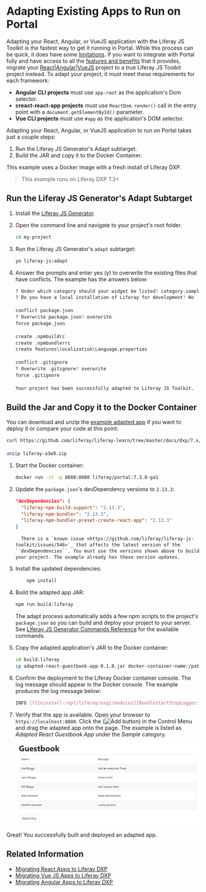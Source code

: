 # Adapting Existing Apps to Run on Portal

Adapting your React, Angular, or VueJS application with the Liferay JS Toolkit is the fastest way to get it running in Portal. While this process can be quick, it does have some [limitations](../liferay-js-generator-intro.md#adapt-existing-applications). If you want to integrate with Portal fully and have access to all the [features and benefits](TODO:creating-and-bundling-javascript-widgets-with-javascript-tooling) that it provides, migrate your [React](../../../../developing-a-single-page-application/using-react.md)|[Angular](../../../../developing-a-single-page-application/using-angular.md)|[VueJS](../../../../developing-a-single-page-application/using-vuejs.md) project to a true Liferay JS Toolkit project instead. To adapt your project, it must meet these requirements for each framework:

* **Angular CLI projects** must use `app-root` as the application's Dom selector.
* **creact-react-app projects** must use `ReactDom.render()` call in the entry point with a `document.getElementById()` parameter.
* **Vue CLI projects** must use `#app` as the application's DOM selector.

Adapting your React, Angular, or VueJS application to run on Portal takes just a couple steps:

1. Run the Liferay JS Generator's Adapt subtarget.
1. Build the JAR and copy it to the Docker Container.

This example uses a Docker image with a fresh install of Liferay DXP.

> This example runs on Liferay DXP 7.3+

## Run the Liferay JS Generator's Adapt Subtarget

1. Install the [Liferay JS Generator](../installing-the-js-generator-and-creating-js-portlets.md).
1. Open the command line and navigate to your project's root folder.

    ```bash
    cd my-project
    ```

1. Run the Liferay JS Generator's `adapt` subtarget:

    ```bash
    yo liferay-js:adapt
    ```

1. Answer the prompts and enter yes (y) to overwrite the existing files that have conflicts. The example has the answers below:

    ```bash
    ? Under which category should your widget be listed? category.sample
    ? Do you have a local installation of Liferay for development? No

    conflict package.json
    ? Overwrite package.json? overwrite
    force package.json
    
    create .npmbuildrc
    create .npmbundlerrc
    create features\localization\Language.properties
    
    conflict .gitignore
    ? Overwrite .gitignore? overwrite
    force .gitignore
   
    Your project has been successfully adapted to Liferay JS Toolkit.
    ```

## Build the Jar and Copy it to the Docker Container

You can download and unzip the [example adapted app](https://github.com/liferay/liferay-learn/tree/master/docs/dxp/7.x/en/developing-applications/tooling/other-tools/liferay-js-generator/developer-guide/adapting-apps-for-liferay/liferay-a3w9.zip) if you want to deploy it or compare your code at this point:

```bash
curl https://github.com/liferay/liferay-learn/tree/master/docs/dxp/7.x/en/developing-applications/tooling/other-tools/liferay-js-generator/developer-guide/adapting-apps-for-liferay/liferay-a3w9.zip

unzip liferay-a3w9.zip
```

1. Start the Docker container:

    ```bash
    docker run -it -p 8080:8080 liferay/portal:7.3.0-ga1
    ```

1. Update the `package.json`'s devDependency versions to `2.13.3`:

    ```json
    "devDependencies": {
      "liferay-npm-build-support": "2.13.3",
      "liferay-npm-bundler": "2.13.3",
      "liferay-npm-bundler-preset-create-react-app": "2.13.3"
    }
    ```

    ```note::
      There is a `known issue <https://github.com/liferay/liferay-js-toolkit/issues/546>`_ that affects the latest version of the ``devDependencies``. You must use the versions shown above to build your project. The example already has these version updates.
    ```

1. Install the updated dependencies:

    ```bash
        npm install
    ```
    
1. Build the adapted app JAR:

    ```bash
    npm run build:liferay
    ```

    The adapt process automatically adds a few npm scripts to the project's `package.json` so you can build and deploy your project to your server. See [Liferay JS Generator Commands Reference](../reference/liferay-js-generator-commands-reference.md) for the available commands.

1. Copy the adapted application's JAR to the Docker container:
  
    ```bash
    cd build.liferay
    cp adapted-react-guestbook-app-0.1.0.jar docker-container-name:/path/to/deploy/folder
    ```
  
1. Confirm the deployment to the Liferay Docker container console. The log message should appear in the Docker console. The example produces the log message below:

    ```bash
    INFO [fileinstall-/opt/liferay/osgi/modules][BundleStartStopLogger:39] STARTED adapted-react-guestbook-app_0.1.0 [1132]
    ```
  
1. Verify that the app is available. Open your browser to `https://localhost:8080`. Click the (![Add button](../../../../../images/icon-add-app.png)) in the Control Menu and drag the adapted app onto the page. The example is listed as *Adapted React Guestbook App* under the *Sample* category.
  
    ![The adapted app runs just as it did inside Portal.](./adapting-apps-for-liferay/images/01.png)

Great! You successfully built and deployed an adapted app.

## Related Information

* [Migrating React Apps to Liferay DXP](../../../../developing-a-single-page-application/using-angular.md)
* [Migrating Vue JS Apps to Liferay DXP](../../../../developing-a-single-page-application/using-vuejs.md)
* [Migrating Angular Apps to Liferay DXP](../../../../developing-a-single-page-application/using-angular.md)